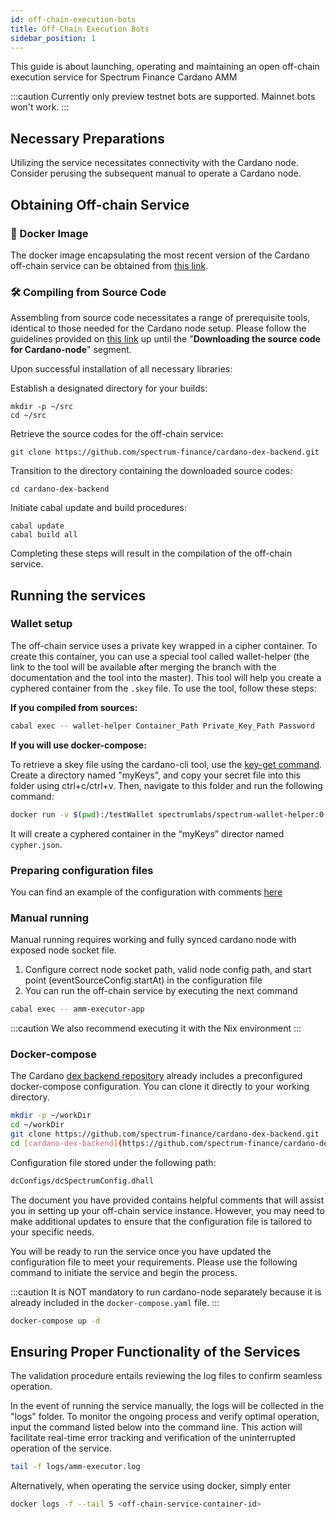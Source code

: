 ```yaml
---
id: off-chain-execution-bots
title: Off-Chain Execution Bots
sidebar_position: 1
---
```


This guide is about launching, operating and maintaining an open off-chain execution service for Spectrum Finance
Cardano AMM

:::caution
Currently only preview testnet bots are supported. Mainnet bots won't work.
:::

## Necessary Preparations

Utilizing the service necessitates connectivity with the Cardano node. Consider perusing the subsequent manual to
operate a Cardano node.

## Obtaining Off-chain Service

### 🐳 Docker Image

The docker image encapsulating the most recent version of the Cardano off-chain service can be obtained from
[this link](https://hub.docker.com/r/spectrumlabs/spectrum-cardano-backend).

### 🛠 Compiling from Source Code

Assembling from source code necessitates a range of prerequisite tools, identical to those needed for the Cardano node
setup. Please follow the guidelines provided
on [this link](https://github.com/input-output-hk/cardano-node/blob/master/doc/getting-started/install.md/) up until
the "**Downloading the source code for Cardano-node**" segment.

Upon successful installation of all necessary libraries:

Establish a designated directory for your builds:

```
mkdir -p ~/src
cd ~/src
```

Retrieve the source codes for the off-chain service:

```
git clone https://github.com/spectrum-finance/cardano-dex-backend.git
```

Transition to the directory containing the downloaded source codes:

```
cd cardano-dex-backend
```

Initiate cabal update and build procedures:

```
cabal update
cabal build all
```

Completing these steps will result in the compilation of the off-chain service.

## Running the services

### Wallet setup

The off-chain service uses a private key wrapped in a cipher container. To create this container, you can use a special
tool called wallet-helper (the link to the tool will be available after merging the branch with the documentation and
the tool into the master). This tool will help you create a cyphered container from the `.skey` file. To use the
tool, follow these steps:

**If you compiled from sources:**  

```bash
cabal exec -- wallet-helper Container_Path Private_Key_Path Password 
```

**If you will use docker-compose:**  

To retrieve a skey file using the cardano-cli tool, use
the [key-get command](https://github.com/input-output-hk/cardano-node/blob/master/doc/reference/cardano-node-cli-reference.md/).
Create a directory named "myKeys", and copy your secret file into this folder using ctrl+c/ctrl+v. Then, navigate to
this folder and run the following command:

```bash
docker run -v $(pwd):/testWallet spectrumlabs/spectrum-wallet-helper:0.0.1.0 /testWallet/cypher.json /testWallet/SKEY_FILE_NAME.skey YOUR_PASSWORD_HERE
```

It will create a cyphered container in the “myKeys” director named `cypher.json`.

### Preparing configuration files

You can find an example of the configuration with
comments [here](https://github.com/spectrum-finance/cardano-dex-backend/blob/master/amm-executor/resources/config.dhall)

### Manual running

Manual running requires working and fully synced cardano node with exposed node socket file.

1. Configure correct node socket path, valid node config path, and start point (eventSourceConfig.startAt) in the
   configuration file
2. You can run the off-chain service by executing the next command

```bash
cabal exec -- amm-executor-app
```

:::caution
We also recommend executing it with the Nix environment
:::

### Docker-compose

The Cardano [dex backend repository](https://github.com/spectrum-finance/cardano-dex-backend) already includes a
preconfigured docker-compose configuration. You can clone it directly to your working directory.

```bash
mkdir -p ~/workDir
cd ~/workDir
git clone https://github.com/spectrum-finance/cardano-dex-backend.git
cd [cardano-dex-backend](https://github.com/spectrum-finance/cardano-dex-backend.git)
```

Configuration file stored under the following path:

```bash
dcConfigs/dcSpectrumConfig.dhall
```

The document you have provided contains helpful comments that will assist you in setting up your off-chain service
instance. However, you may need to make additional updates to ensure that the configuration file is tailored to your
specific needs.

You will be ready to run the service once you have updated the configuration file to meet your requirements. Please use
the following command to initiate the service and begin the process.

:::caution
It is NOT mandatory to run cardano-node separately because it is already included in the `docker-compose.yaml` file.
:::

```bash
docker-compose up -d
```

## Ensuring Proper Functionality of the Services

The validation procedure entails reviewing the log files to confirm seamless operation.

In the event of running the service manually, the logs will be collected in the "logs" folder. To monitor the ongoing
process and verify optimal operation, input the command listed below into the command line. This action will facilitate
real-time error tracking and verification of the uninterrupted operation of the service.

```bash
tail -f logs/amm-executor.log
```

Alternatively, when operating the service using docker, simply enter

```bash
docker logs -f --tail 5 <off-chain-service-container-id>
```
